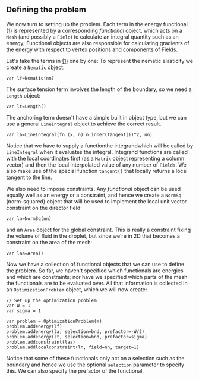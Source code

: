 ## Defining the problem

We now turn to setting up the problem. Each term in the energy
functional [(1)](../tutorial.md#eq:free) is represented by a corresponding *functional*
object, which acts on a `Mesh` (and possibly a `Field`) to calculate an
integral quantity such as an energy; Functional objects are also
responsible for calculating gradients of the energy with respect to
vertex positions and components of Fields.

Let's take the terms in [(1)](../tutorial.md#eq:free) one by one: To represent the nematic elasticity we
create a `Nematic` object:

    var lf=Nematic(nn)

The surface tension term involves the length of the boundary, so we need
a `Length` object:

    var lt=Length()

The anchoring term doesn't have a simple built in object type, but we
can use a general `LineIntegral` object to achieve the correct result.

    var la=LineIntegral(fn (x, n) n.inner(tangent())^2, nn)

Notice that we have to supply a functionthe integrandwhich will be
called by `LineIntegral` when it evaluates the integral. Integrand
functions are called with the local coordinates first (as a `Matrix`
object representing a column vector) and then the local interpolated
value of any number of `Fields`. We also make use of the special
function `tangent()` that locally returns a local tangent to the line.

We also need to impose constraints. Any *functional* object can be used
equally well as an energy or a constraint, and hence we create a
`NormSq` (norm-squared) object that will be used to implement the local
unit vector constraint on the director field:

    var ln=NormSq(nn)

and an `Area` object for the global constraint. This is really a
constraint fixing the volume of fluid in the droplet, but since we're in
2D that becomes a constraint on the area of the mesh:

    var laa=Area()

Now we have a collection of functional objects that we can use to define
the problem. So far, we haven't specified which functionals are energies
and which are constraints; nor have we specified which parts of the mesh
the functionals are to be evaluated over. All that information is
collected in an `OptimizationProblem` object, which we will now create:

    // Set up the optimization problem
    var W = 1
    var sigma = 1

    var problem = OptimizationProblem(m)
    problem.addenergy(lf)
    problem.addenergy(la, selection=bnd, prefactor=-W/2)
    problem.addenergy(lt, selection=bnd, prefactor=sigma)
    problem.addconstraint(laa)
    problem.addlocalconstraint(ln, field=nn, target=1)

Notice that some of these functionals only act on a selection such as
the boundary and hence we use the optional `selection` parameter to
specify this. We can also specify the prefactor of the functional.

